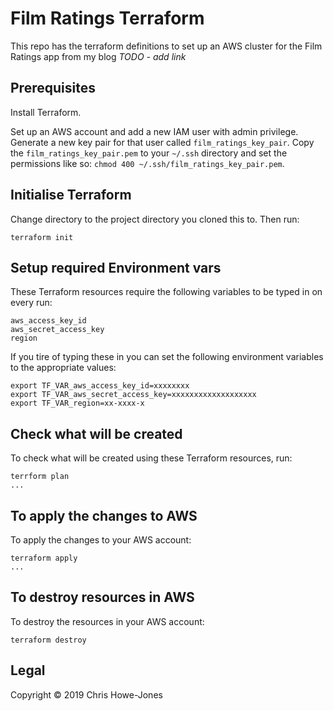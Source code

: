 # Film Ratings Terraform

This repo has the terraform definitions to set up an AWS cluster for
the Film Ratings app from my blog *TODO - add link*

## Prerequisites

Install Terraform.

Set up an AWS account and add a new IAM user with admin
privilege. Generate a new key pair for that user called
`film_ratings_key_pair`. Copy the `film_ratings_key_pair.pem` to your
`~/.ssh` directory and set the permissions like so: `chmod 400
~/.ssh/film_ratings_key_pair.pem`.

## Initialise Terraform

Change directory to the project directory you cloned this to. Then
run:

``` shell
terraform init
```
## Setup required Environment vars

These Terraform resources require the following variables to be typed
in on every run:

```
aws_access_key_id
aws_secret_access_key
region
```

If you tire of typing these in you can set the following environment
variables to the appropriate values:

``` shell
export TF_VAR_aws_access_key_id=xxxxxxxx
export TF_VAR_aws_secret_access_key=xxxxxxxxxxxxxxxxxxx
export TF_VAR_region=xx-xxxx-x
```

## Check what will be created

To check what will be created using these Terraform resources, run:

``` shell
terrform plan
...
```

## To apply the changes to AWS

To apply the changes to your AWS account:

``` shell
terraform apply
...
```

## To destroy resources in AWS

To destroy the resources in your AWS account:

``` shell
terraform destroy

```

## Legal

Copyright © 2019 Chris Howe-Jones
